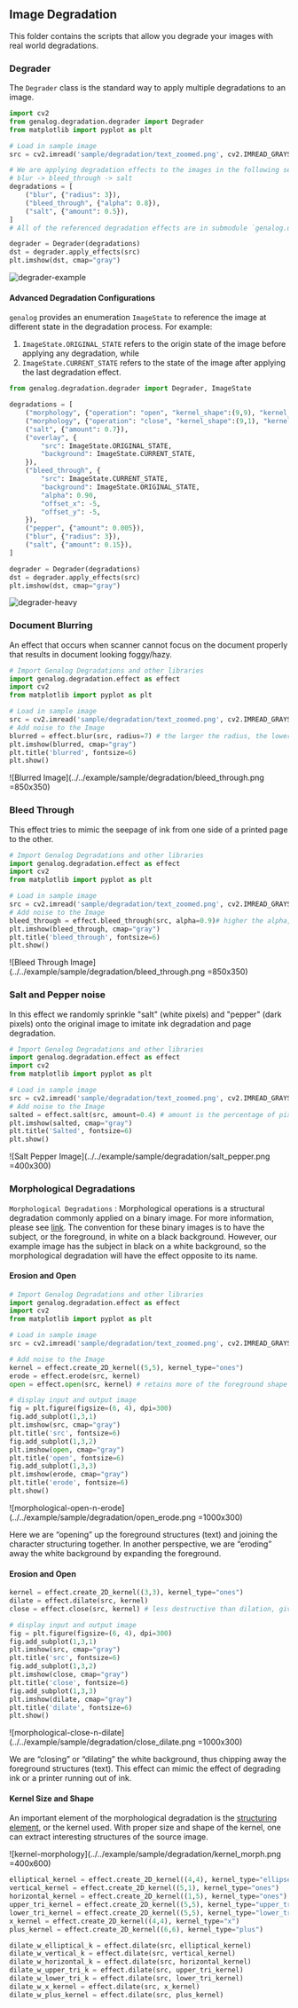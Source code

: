 ## Image Degradation

This folder contains the scripts that allow you degrade your images with real world degradations.

### Degrader

The `Degrader` class is the standard way to apply multiple degradations to an image.

```python
import cv2
from genalog.degradation.degrader import Degrader
from matplotlib import pyplot as plt

# Load in sample image
src = cv2.imread('sample/degradation/text_zoomed.png', cv2.IMREAD_GRAYSCALE)

# We are applying degradation effects to the images in the following sequence:
# blur -> bleed_through -> salt
degradations = [
    ("blur", {"radius": 3}),
    ("bleed_through", {"alpha": 0.8}),
    ("salt", {"amount": 0.5}),
]
# All of the referenced degradation effects are in submodule `genalog.degradation.effect`

degrader = Degrader(degradations)
dst = degrader.apply_effects(src)
plt.imshow(dst, cmap="gray")
```
![degrader-example](../../example/sample/degradation/degrader.png)


#### Advanced Degradation Configurations

`genalog` provides an enumeration `ImageState` to reference the image at different state in the degradation process. For example:

1. `ImageState.ORIGINAL_STATE` refers to the origin state of the image before applying any degradation, while
1. `ImageState.CURRENT_STATE` refers to the state of the image after applying the last degradation effect.

```python
from genalog.degradation.degrader import Degrader, ImageState

degradations = [
    ("morphology", {"operation": "open", "kernel_shape":(9,9), "kernel_type":"plus"}),
    ("morphology", {"operation": "close", "kernel_shape":(9,1), "kernel_type":"ones"}),
    ("salt", {"amount": 0.7}),
    ("overlay", {
        "src": ImageState.ORIGINAL_STATE,
        "background": ImageState.CURRENT_STATE,
    }),
    ("bleed_through", {
        "src": ImageState.CURRENT_STATE,
        "background": ImageState.ORIGINAL_STATE,
        "alpha": 0.90,
        "offset_x": -5,
        "offset_y": -5,
    }),
    ("pepper", {"amount": 0.005}),
    ("blur", {"radius": 3}),
    ("salt", {"amount": 0.15}),
]

degrader = Degrader(degradations)
dst = degrader.apply_effects(src)
plt.imshow(dst, cmap="gray")
```

![degrader-heavy](../../example/sample/degradation/degrader_heavy.png)

### Document Blurring

An effect that occurs when scanner cannot focus on the document properly that results in document looking foggy/hazy. 
```python
# Import Genalog Degradations and other libraries
import genalog.degradation.effect as effect
import cv2
from matplotlib import pyplot as plt

# Load in sample image
src = cv2.imread('sample/degradation/text_zoomed.png', cv2.IMREAD_GRAYSCALE)
# Add noise to the Image
blurred = effect.blur(src, radius=7) # the larger the radius, the lower the contrast
plt.imshow(blurred, cmap="gray")
plt.title('blurred', fontsize=6)
plt.show()
```
![Blurred Image](../../example/sample/degradation/bleed_through.png =850x350)

### Bleed Through
This effect tries to mimic the seepage of ink from one side of a printed page to the other.
```python
# Import Genalog Degradations and other libraries
import genalog.degradation.effect as effect
import cv2
from matplotlib import pyplot as plt

# Load in sample image
src = cv2.imread('sample/degradation/text_zoomed.png', cv2.IMREAD_GRAYSCALE)
# Add noise to the Image
bleed_through = effect.bleed_through(src, alpha=0.9)# higher the alpha, the less visible is the effect
plt.imshow(bleed_through, cmap="gray")
plt.title('bleed_through', fontsize=6)
plt.show()
```
![Bleed Through Image](../../example/sample/degradation/bleed_through.png =850x350)

### Salt and Pepper noise
In this effect we randomly sprinkle "salt" (white pixels) and "pepper" (dark pixels) onto the original image to imitate ink degradation and page degradation.
```python
# Import Genalog Degradations and other libraries
import genalog.degradation.effect as effect
import cv2
from matplotlib import pyplot as plt

# Load in sample image
src = cv2.imread('sample/degradation/text_zoomed.png', cv2.IMREAD_GRAYSCALE)
# Add noise to the Image
salted = effect.salt(src, amount=0.4) # amount is the percentage of pixels to be salted (whitened)
plt.imshow(salted, cmap="gray")
plt.title('Salted', fontsize=6)
plt.show()
```
![Salt Pepper Image](../../example/sample/degradation/salt_pepper.png =400x300) 

### Morphological Degradations

`Morphological Degradations` : Morphological operations is a structural degradation commonly applied on a binary image. For more information, please see [link](http://homepages.inf.ed.ac.uk/rbf/HIPR2/morops.htm). The convention for these binary images is to have the subject, or the foreground, in white on a black background. However, our example image has the subject in black on a white background, so the morphological degradation will have the effect opposite to its name.

#### Erosion and Open


```python
# Import Genalog Degradations and other libraries
import genalog.degradation.effect as effect
import cv2
from matplotlib import pyplot as plt

# Load in sample image
src = cv2.imread('sample/degradation/text_zoomed.png', cv2.IMREAD_GRAYSCALE)

# Add noise to the Image
kernel = effect.create_2D_kernel((5,5), kernel_type="ones")
erode = effect.erode(src, kernel)
open = effect.open(src, kernel) # retains more of the foreground shape than erosion, given the same kernel

# display input and output image
fig = plt.figure(figsize=(6, 4), dpi=300)
fig.add_subplot(1,3,1)
plt.imshow(src, cmap="gray")
plt.title('src', fontsize=6)
fig.add_subplot(1,3,2)
plt.imshow(open, cmap="gray")
plt.title('open', fontsize=6)
fig.add_subplot(1,3,3)
plt.imshow(erode, cmap="gray")
plt.title('erode', fontsize=6)
plt.show()
```
![morphological-open-n-erode](../../example/sample/degradation/open_erode.png =1000x300) 

Here we are “opening” up the foreground structures (text) and joining the character structuring together. In another perspective, we are “eroding” away the white background by expanding the foreground. 

#### Erosion and Open

```python
kernel = effect.create_2D_kernel((3,3), kernel_type="ones")
dilate = effect.dilate(src, kernel)
close = effect.close(src, kernel) # less destructive than dilation, given the same kernel

# display input and output image
fig = plt.figure(figsize=(6, 4), dpi=300)
fig.add_subplot(1,3,1)
plt.imshow(src, cmap="gray")
plt.title('src', fontsize=6)
fig.add_subplot(1,3,2)
plt.imshow(close, cmap="gray")
plt.title('close', fontsize=6)
fig.add_subplot(1,3,3)
plt.imshow(dilate, cmap="gray")
plt.title('dilate', fontsize=6)
plt.show()
```
![morphological-close-n-dilate](../../example/sample/degradation/close_dilate.png =1000x300) 

We are “closing” or “dilating” the white background, thus chipping away the foreground structures (text). This effect can mimic the effect of degrading ink or a printer running out of ink. 

#### Kernel Size and Shape

An important element of the morphological degradation is the [structuring element](http://homepages.inf.ed.ac.uk/rbf/HIPR2/strctel.htm), or the kernel used. With proper size and shape of the kernel, one can extract interesting structures of the source image.

![kernel-morphology](../../example/sample/degradation/kernel_morph.png =400x600) 

```python
elliptical_kernel = effect.create_2D_kernel((4,4), kernel_type="ellipse")
vertical_kernel = effect.create_2D_kernel((5,1), kernel_type="ones")
horizontal_kernel = effect.create_2D_kernel((1,5), kernel_type="ones")
upper_tri_kernel = effect.create_2D_kernel((5,5), kernel_type="upper_triangle")
lower_tri_kernel = effect.create_2D_kernel((5,5), kernel_type="lower_triangle")
x_kernel = effect.create_2D_kernel((4,4), kernel_type="x")
plus_kernel = effect.create_2D_kernel((6,6), kernel_type="plus")

dilate_w_elliptical_k = effect.dilate(src, elliptical_kernel)
dilate_w_vertical_k = effect.dilate(src, vertical_kernel)
dilate_w_horizontal_k = effect.dilate(src, horizontal_kernel)
dilate_w_upper_tri_k = effect.dilate(src, upper_tri_kernel)
dilate_w_lower_tri_k = effect.dilate(src, lower_tri_kernel)
dilate_w_x_kernel = effect.dilate(src, x_kernel)
dilate_w_plus_kernel = effect.dilate(src, plus_kernel)
```
